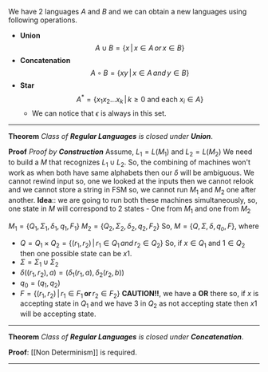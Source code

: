We have $2$ languages $A$ and $B$ and we can obtain a new languages using following operations.
- **Union**$$A \cup B = \{x \, | \, x \in A \, or \, x \in B\}$$
- **Concatenation**$$A \circ B = \{xy \, | \, x \in A \, and \, y \in B\}$$
- **Star**$$A^* =\{x_1x_2\dots x_k \, | \, k \geq 0 \text{ and each } x_i \in A\}$$
	- We can notice that $\epsilon$ is always in this set.
***
**Theorem**  *Class of **Regular Languages** is closed under **Union***.

**Proof** *Proof by **Construction***
Assume, $L_1 = L(M_1)$ and $L_2 = L(M_2)$
We need to build a $M$ that recognizes $L_1 \cup L_2$.
So, the combining of machines won't work as when both have same alphabets then our $\delta$ will be ambiguous.
We cannot rewind input so, one we looked at the inputs then we cannot relook and we cannot store a string in FSM so, we cannot run $M_1$ and $M_2$ one after another.
**Idea**:: we are going to run both these machines simultaneously, so, one state in $M$ will correspond to $2$ states - One from $M_1$ and one from $M_2$

$M_1 = \{Q_1, \Sigma_1, \delta_1, q_1, F_1\}$
$M_2 = \{Q_2, \Sigma_2, \delta_2, q_2, F_2\}$
So, $M = \{Q, \Sigma, \delta, q_o, F\}$,  where
- $Q = Q_1 \times Q_2 = \{(r_1, r_2) \, | \,  r_1 \in Q_1 \, and \, r_2 \in Q_2\}$ So, if $x \in Q_1$ and $1 \in Q_2$ then one possible state can be $x1$.
- $\Sigma = \Sigma_1 \cup \Sigma_2$
- $\delta((r_1, r_2), a) = (\delta_1(r_1, a), \delta_2(r_2, b))$
- $q_0 = (q_1, q_2)$
- $F = \{(r_1, r_2) \, | \, r_1 \in F_1 \,\mathbf{or}\, r_2 \in F_2\}$ **CAUTION!!**, we have a **OR** there so, if $x$ is accepting state in $Q_1$ and we have $3$ in $Q_2$ as not accepting state then $x1$ will be accepting state.
***
**Theorem**  *Class of **Regular Languages** is closed under **Concatenation***.

**Proof**: [[Non Determinism]] is required.
***
